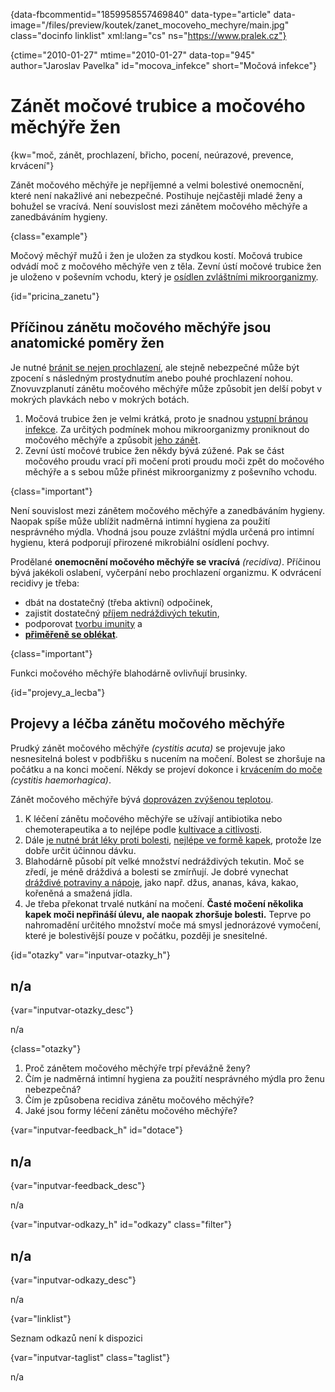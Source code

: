 
{data-fbcommentid="1859958557469840" data-type="article" data-image="/files/preview/koutek/zanet\_mocoveho\_mechyre/main.jpg" class="docinfo linklist" xml:lang="cs" ns="https://www.pralek.cz"}

{ctime="2010-01-27" mtime="2010-01-27" data-top="945" author="Jaroslav Pavelka" id="mocova_infekce" short="Močová infekce"}

# Zánět močové trubice a močového měchýře žen 

{kw="moč, zánět, prochlazení, břicho, pocení, neúrazové, prevence, krvácení"}

Zánět močového měchýře je nepříjemné a velmi bolestivé onemocnění, které není nakažlivé ani nebezpečné. Postihuje nejčastěji mladé ženy a bohužel se vracívá. Není souvislost mezi zánětem močového měchýře a zanedbáváním hygieny. 

{class="example"}

Močový měchýř mužů i žen je uložen za stydkou kostí. Močová trubice odvádí moč z močového měchýře ven z těla. Zevní ústí močové trubice žen je uloženo v poševním vchodu, který je [osídlen zvláštními mikroorganizmy][1]. 

{id="pricina_zanetu"}

## Příčinou zánětu močového měchýře jsou anatomické poměry žen 

Je nutné [bránit se nejen prochlazení][2], ale stejně nebezpečné může být zpocení s následným prostydnutím anebo pouhé prochlazení nohou. Znovuvzplanutí zánětu močového měchýře může způsobit jen delší pobyt v mokrých plavkách nebo v mokrých botách. 

  1. Močová trubice žen je velmi krátká, proto je snadnou [vstupní bránou infekce][3]. Za určitých podmínek mohou mikroorganizmy proniknout do močového měchýře a způsobit [jeho zánět][4]. 
  2. Zevní ústí močové trubice žen někdy bývá zúžené. Pak se část močového proudu vrací při močení proti proudu moči zpět do močového měchýře a s sebou může přinést mikroorganizmy z poševního vchodu. 

{class="important"}

Není souvislost mezi zánětem močového měchýře a zanedbáváním hygieny. Naopak spíše může ublížit nadměrná intimní hygiena za použití nesprávného mýdla. Vhodná jsou pouze zvláštní mýdla určená pro intimní hygienu, která podporují přirozené mikrobiální osídlení pochvy. 

Prodělané **onemocnění močového měchýře se vracívá** _(recidiva)_. Příčinou bývá jakékoli oslabení, vyčerpání nebo prochlazení organizmu. K odvrácení recidivy je třeba: 

  * dbát na dostatečný (třeba aktivní) odpočinek, 
  * zajistit dostatečný [příjem nedráždivých tekutin][5], 
  * podporovat [tvorbu imunity][6] a 
  * **[přiměřeně se oblékat][3]**. 

{class="important"}

Funkci močového měchýře blahodárně ovlivňují brusinky. 

{id="projevy\_a\_lecba"}

## Projevy a léčba zánětu močového měchýře 

Prudký zánět močového měchýře _(cystitis acuta)_ se projevuje jako nesnesitelná bolest v podbřišku s nucením na močení. Bolest se zhoršuje na počátku a na konci močení. Někdy se projeví dokonce i [krvácením do moče][7] _(cystitis haemorhagica)_. 

Zánět močového měchýře bývá [doprovázen zvýšenou teplotou][3]. 

  1. K léčení zánětu močového měchýře se užívají antibiotika nebo chemoterapeutika a to nejlépe podle [kultivace a citlivosti][8]. 
  2. Dále [je nutné brát léky proti bolesti][9], [nejlépe ve formě kapek][10], protože lze dobře určit účinnou dávku. 
  3. Blahodárně působí pít velké množství nedráždivých tekutin. Moč se zředí, je méně dráždivá a bolesti se zmírňují. Je dobré vynechat [dráždivé potraviny a nápoje][11], jako např. džus, ananas, káva, kakao, kořeněná a smažená jídla. 
  4. Je třeba překonat trvalé nutkání na močení. **Časté močení několika kapek moči nepřináší úlevu, ale naopak zhoršuje bolesti.** Teprve po nahromadění určitého množství moče má smysl jednorázové vymočení, které je bolestivější pouze v počátku, později je snesitelné. 

{id="otazky" var="inputvar-otazky_h"}

## n/a 

{var="inputvar-otazky_desc"}

n/a 

{class="otazky"}

  1. Proč zánětem močového měchýře trpí převážně ženy? 
  2. Čím je nadměrná intimní hygiena za použití nesprávného mýdla pro ženu nebezpečná? 
  3. Čím je způsobena recidiva zánětu močového měchýře? 
  4. Jaké jsou formy léčení zánětu močového měchýře? 

{var="inputvar-feedback_h" id="dotace"}

## n/a 

{var="inputvar-feedback_desc"}

n/a 

{var="inputvar-odkazy_h" id="odkazy" class="filter"}

## n/a 

{var="inputvar-odkazy_desc"}

n/a 

{var="linklist"}

Seznam odkazů není k dispozici 

{var="inputvar-taglist" class="taglist"}

n/a

 [1]: bakterie
 [2]: angina
 [3]: teplota
 [4]: vyvoj_zanetu
 [5]: prijem_tekutin
 [6]: imunita
 [7]: mocove_kameny
 [8]: antibiotika
 [9]: analgetika
 [10]: leky
 [11]: zdrave_traveni


